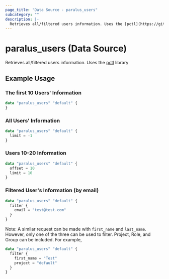 ```yaml
---
page_title: "Data Source - paralus_users"
subcategory: ""
description: |-
  Retrieves all/filtered users information. Uses the [pctl](https://github.com/paralus/cli) library
---
```


# paralus_users (Data Source)

Retrieves all/filtered users information. Uses the [pctl](https://github.com/paralus/cli) library

## Example Usage

### The first 10 Users' Information

```terraform
data "paralus_users" "default" {
}
```

### All Users' Information

```terraform
data "paralus_users" "default" {
  limit = -1
}
```

### Users 10-20 Information

```terraform
data "paralus_users" "default" {
  offset = 10
  limit = 10
}
```

### Filtered User's Information (by email)

```terraform
data "paralus_users" "default" {
  filter {
    email = "test@test.com"
  }
}
```

Note: A similar request can be made with `first_name` and `last_name`. However, only one of the three can be used to filter. Project, Role, and Group can be included. For example,

```terraform
data "paralus_users" "default" {
  filter {
    first_name = "Test"
    project = "default"
  }
}
```
